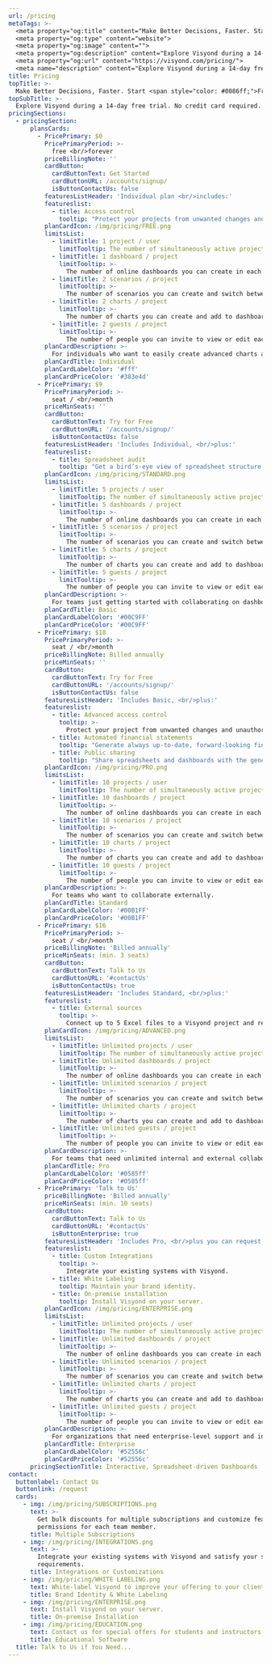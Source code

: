 ```yaml
---
url: /pricing
metaTags: >-
  <meta property="og:title" content="Make Better Decisions, Faster. Start free.">
  <meta property="og:type" content="website">
  <meta property="og:image" content="">
  <meta property="og:description" content="Explore Visyond during a 14-day free trial. No credit card required. After the trial, choose a plan that works for you.">
  <meta property="og:url" content="https://visyond.com/pricing/">
  <meta name="description" content="Explore Visyond during a 14-day free trial. No credit card required. After the trial, choose a plan that works for you.">
title: Pricing
topTitle: >-
  Make Better Decisions, Faster. Start <span style="color: #0086ff;">Free</span>.
topSubTitle: >-
  Explore Visyond during a 14-day free trial. No credit card required. <br/>After the trial, choose a plan that works for you.
pricingSections:
  - pricingSection:
      plansCards:
        - PricePrimary: $0
          PricePrimaryPeriod: >-
            free <br/>forever
          priceBillingNote: ''
          cardButton:
            cardButtonText: Get Started
            cardButtonURL: /accounts/signup/
            isButtonContactUs: false
          featuresListHeader: 'Individual plan <br/>includes:'
          featureslist:
            - title: Access control
              tooltip: "Protect your projects from unwanted changes and unauthorized access by assigning roles to collaborators."
          planCardIcon: /img/pricing/FREE.png
          limitsList:
            - limitTitle: 1 project / user
              limitTooltip: The number of simultaneously active projects that each user can work on.
            - limitTitle: 1 dashboard / project
              limitTooltip: >-
                The number of online dashboards you can create in each project and share with other people.                     
            - limitTitle: 2 scenarios / project
              limitTooltip: >-
                The number of scenarios you can create and switch between in each of your projects. Not available in the Excel add-in.
            - limitTitle: 2 charts / project
              limitTooltip: >-
                The number of charts you can create and add to dashboards in each project.
            - limitTitle: 2 guests / project
              limitTooltip: >-
                The number of people you can invite to view or edit each of your projects. Each invited person must have a Visyond account.
          planCardDescription: >-
            For individuals who want to easily create advanced charts and interactive dashboards.
          planCardTitle: Individual
          planCardLabelColor: '#fff'
          planCardPriceColor: '#383e4d'
        - PricePrimary: $9
          PricePrimaryPeriod: >-
            seat / <br/>month
          priceMinSeats: ''
          cardButton:
            cardButtonText: Try for Free
            cardButtonURL: '/accounts/signup/'
            isButtonContactUs: false
          featuresListHeader: 'Includes Individual, <br/>plus:'
          featureslist:
            - title: Spreadsheet audit
              tooltip: "Get a bird’s-eye view of spreadsheet structure, detect root causes of errors and anomalies."                       
          planCardIcon: /img/pricing/STANDARD.png
          limitsList:
            - limitTitle: 5 projects / user
              limitTooltip: The number of simultaneously active projects that each user can work on.
            - limitTitle: 5 dashboards / project
              limitTooltip: >-
                The number of online dashboards you can create in each project and share with other people. 
            - limitTitle: 5 scenarios / project
              limitTooltip: >-
                The number of scenarios you can create and switch between in each of your projects. Not available in the Excel add-in.               
            - limitTitle: 5 charts / project
              limitTooltip: >-
                The number of charts you can create and add to dashboards in each project.
            - limitTitle: 5 guests / project
              limitTooltip: >-
                The number of people you can invite to view or edit each of your projects. Each invited person must have a Visyond account.
          planCardDescription: >-
            For teams just getting started with collaborating on dashboards and spreadsheets.
          planCardTitle: Basic
          planCardLabelColor: '#00C9FF'
          planCardPriceColor: '#00C9FF'
        - PricePrimary: $18
          PricePrimaryPeriod: >-
            seat / <br/>month
          priceBillingNote: Billed annually
          priceMinSeats: ''
          cardButton:
            cardButtonText: Try for Free
            cardButtonURL: '/accounts/signup/'
            isButtonContactUs: false
          featuresListHeader: 'Includes Basic, <br/>plus:'
          featureslist:
            - title: Advanced access control
              tooltip: >-
                Protect your project from unwanted changes and unauthorized access by assigning roles to collaborators, and sharing only specific worksheets and dashboards with them.
            - title: Automated financial statements
              tooltip: "Generate always up-to-date, forward-looking financial statements from your spreadsheet."  
            - title: Public sharing
              tooltip: "Share spreadsheets and dashboards with the general public. Viewers don't need an account to access."                   
          planCardIcon: /img/pricing/PRO.png
          limitsList:
            - limitTitle: 10 projects / user
              limitTooltip: The number of simultaneously active projects that each user can work on.
            - limitTitle: 10 dashboards / project
              limitTooltip: >-
                The number of online dashboards you can create in each project and share with other people. 
            - limitTitle: 10 scenarios / project
              limitTooltip: >-
                The number of scenarios you can create and switch between in each of your projects. Not available in the Excel add-in.               
            - limitTitle: 10 charts / project
              limitTooltip: >-
                The number of charts you can create and add to dashboards in each project.
            - limitTitle: 10 guests / project
              limitTooltip: >-
                The number of people you can invite to view or edit each of your projects. Each invited person must have a Visyond account.
          planCardDescription: >-
            For teams who want to collaborate externally.
          planCardTitle: Standard
          planCardLabelColor: '#00B1FF'
          planCardPriceColor: '#00B1FF'
        - PricePrimary: $16
          PricePrimaryPeriod: >-
            seat / <br/>month
          priceBillingNote: 'Billed annually'
          priceMinSeats: (min. 3 seats)
          cardButton:
            cardButtonText: Talk to Us
            cardButtonURL: '#contactUs'
            isButtonContactUs: true
          featuresListHeader: 'Includes Standard, <br/>plus:'
          featureslist:
            - title: External sources
              tooltip: >-
                Connect up to 5 Excel files to a Visyond project and refer to their cells in formulas.     
          planCardIcon: /img/pricing/ADVANCED.png
          limitsList:
            - limitTitle: Unlimited projects / user
              limitTooltip: The number of simultaneously active projects that each user can work on.
            - limitTitle: Unlimited dashboards / project
              limitTooltip: >-
                The number of online dashboards you can create in each project and share with other people.
            - limitTitle: Unlimited scenarios / project
              limitTooltip: >-
                The number of scenarios you can create and switch between in each of your projects. Not available in the Excel add-in.           
            - limitTitle: Unlimited charts / project
              limitTooltip: >-
                The number of charts you can create and add to dashboards in each project.
            - limitTitle: Unlimited guests / project
              limitTooltip: >-
                The number of people you can invite to view or edit each of your projects. Each invited person must have a Visyond account.
          planCardDescription: >-
            For teams that need unlimited internal and external collaboration.
          planCardTitle: Pro
          planCardLabelColor: '#0585ff'
          planCardPriceColor: '#0585ff'
        - PricePrimary: 'Talk to Us'
          priceBillingNote: 'Billed annually'
          priceMinSeats: (min. 10 seats)        
          cardButton:
            cardButtonText: Talk to Us
            cardButtonURL: '#contactUs'
            isButtonEnterprise: true
          featuresListHeader: 'Includes Pro, <br/>plus you can request:'
          featureslist:
            - title: Custom Integrations
              tooltip: >-
                Integrate your existing systems with Visyond.
            - title: White Labeling
              tooltip: Maintain your brand identity.
            - title: On-premise installation
              tooltip: Install Visyond on your server.
          planCardIcon: /img/pricing/ENTERPRISE.png
          limitsList:
            - limitTitle: Unlimited projects / user
              limitTooltip: The number of simultaneously active projects that each user can work on.
            - limitTitle: Unlimited dashboards / project
              limitTooltip: >-
                The number of online dashboards you can create in each project and share with other people.
            - limitTitle: Unlimited scenarios / project
              limitTooltip: >-
                The number of scenarios you can create and switch between in each of your projects. Not available in the Excel add-in.           
            - limitTitle: Unlimited charts / project
              limitTooltip: >-
                The number of charts you can create and add to dashboards in each project.
            - limitTitle: Unlimited guests / project
              limitTooltip: >-
                The number of people you can invite to view or edit each of your projects. Each invited person must have a Visyond account.
          planCardDescription: >-
            For organizations that need enterprise-level support and integrations.
          planCardTitle: Enterprise
          planCardLabelColor: '#52556c'
          planCardPriceColor: '#52556c'
      pricingSectionTitle: Interactive, Spreadsheet-driven Dashboards  
contact:
  buttonlabel: Contact Us
  buttonlink: /request
  cards:
    - img: /img/pricing/SUBSCRIPTIONS.png
      text: >-
        Get bulk discounts for multiple subscriptions and customize features and
        permissions for each team member.
      title: Multiple Subscriptions
    - img: /img/pricing/INTEGRATIONS.png
      text: >-
        Integrate your existing systems with Visyond and satisfy your specific
        requirements.
      title: Integrations or Customizations
    - img: /img/pricing/WHITE LABELING.png
      text: White-label Visyond to improve your offering to your clients.
      title: Brand Identity & White Labeling
    - img: /img/pricing/ENTERPRISE.png
      text: Install Visyond on your server.
      title: On-premise Installation
    - img: /img/pricing/EDUCATION.png
      text: Contact us for special offers for students and instructors.
      title: Educational Software
  title: Talk to Us if You Need...
---
```


